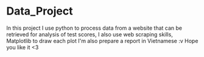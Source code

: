 # Data_Project
In this project I use python to process data from a website that can be retrieved for analysis of test scores, I also use web scraping skills, Matplotlib to draw each plot
I'm also prepare a report in Vietnamese :v Hope you like it <3
